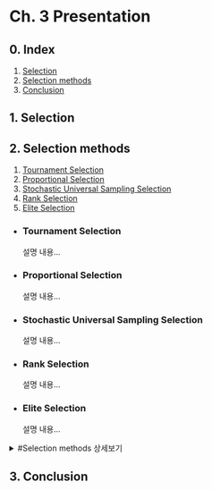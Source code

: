 # Ch. 3 Presentation
## 0. Index
1. [Selection](#1-selection)
2. [Selection methods](#2-selection-methods)
3. [Conclusion](#3-conclusion)

## 1. Selection

## 2. Selection methods
  1. [Tournament Selection](#tournament-selection)
  2. [Proportional Selection](#proportional-selection)
  3. [Stochastic Universal Sampling Selection](#stochastic-universal-sampling-selection)
  4. [Rank Selection](#rank-selection)
  5. [Elite Selection](#elite-selection)

  - ### Tournament Selection
    설명 내용...

  - ### Proportional Selection
    설명 내용...

  - ### Stochastic Universal Sampling Selection
    설명 내용...

  - ### Rank Selection
    설명 내용...

  - ### Elite Selection
    설명 내용...
 
<details>
  <summary>#Selection methods 상세보기</summary>
  
  1. [Tournament Selection](#tournament-selection)
  2. [Proportional Selection](#proportional-selection)
  3. [Stochastic Universal Sampling Selection](#stochastic-universal-sampling-selection)
  4. [Rank Selection](#rank-selection)
  5. [Elite Selection](#elite-selection)
  
</details>

## 3. Conclusion
